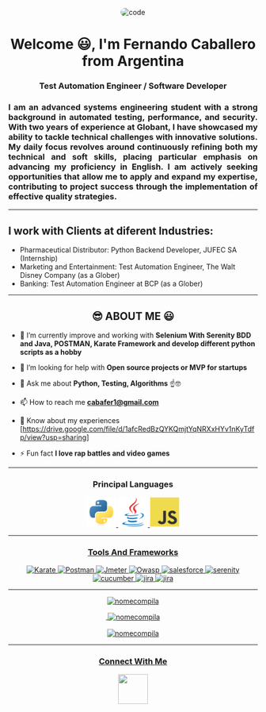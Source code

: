 
<p align="center"><img  src="https://www.serrasoluciones.com/wp-content/uploads/2014/05/3711_computerscience-banner-final.jpg" style="border-radius:50px;" width="1000px" height="100px" alt="code" /></p>

<h1 align="center">Welcome 😃, I'm Fernando Caballero from Argentina</h1>
<h3 align="center">Test Automation Engineer / Software Developer</h3>

<h3 align="justify">I am an advanced systems engineering student with a strong background in automated testing, performance, and security. With two years of experience at Globant, I have showcased my ability to tackle technical challenges with innovative solutions. My daily focus revolves around continuously refining both my technical and soft skills, placing particular emphasis on advancing my proficiency in English. I am actively seeking opportunities that allow me to apply and expand my expertise, contributing to project success through the implementation of effective quality strategies.</h3>

<hr>

<h2> I work with Clients at diferent Industries: </h2>

- Pharmaceutical Distributor: Python Backend Developer, JUFEC SA (Internship)
- Marketing and Entertainment: Test Automation Engineer, The Walt Disney Company (as a Glober)
- Banking: Test Automation Engineer at BCP (as a Glober)

<hr>

<h2 align="center"> 😎 ABOUT ME 😃 </h2>

- 🌱 I’m currently improve and working with **Selenium With Serenity BDD and Java, POSTMAN, Karate Framework and develop different python scripts as a hobby**

- 🤝 I’m looking for help with **Open source projects or MVP for startups**

- 💬 Ask me about **Python, Testing, Algorithms** ☝🤓

- 📫 How to reach me **cabafer1@gmail.com**

- 📄 Know about my experiences [https://drive.google.com/file/d/1afcRedBzQYKQmjtYqNRXxHYv1nKyTdfp/view?usp=sharing]

- ⚡ Fun fact **I love rap battles and video games**

<hr>

<h3 align="center">Principal Languages</h3>

<p align="center"> <a href="https://angular.io" target="_blank" rel="noreferrer"> 
  <a href="https://www.python.org" target="_blank" rel="noreferrer"> <img src="https://raw.githubusercontent.com/devicons/devicon/master/icons/python/python-original.svg" alt="python" width="60" height="60"/> </a> <a href="https://www.java.com" target="_blank" rel="noreferrer"> <img src="https://raw.githubusercontent.com/devicons/devicon/master/icons/java/java-original.svg" alt="java" width="60" height="60"/> </a>
  <a href="https://developer.mozilla.org/en-US/docs/Web/JavaScript" target="_blank" rel="noreferrer"> <img src="https://raw.githubusercontent.com/devicons/devicon/master/icons/javascript/javascript-original.svg" alt="javascript" width="60" height="60"/> 
</p>

<hr>

<h3 align="center">Tools And Frameworks</h3>
<p align="center">
<a href="https://developer.mozilla.org/en-US/docs/Web/JavaScript" target="_blank" rel="noreferrer"> <img src="https://upload.wikimedia.org/wikipedia/commons/thumb/f/f7/Karate_software_logo.svg/1200px-Karate_software_logo.svg.png" alt="Karate" width="60" height="60"/>
<a href="https://developer.mozilla.org/en-US/docs/Web/JavaScript" target="_blank" rel="noreferrer"> <img src="https://www.svgrepo.com/show/354202/postman-icon.svg" alt="Postman" width="60" height="60"/>
<a href="https://developer.mozilla.org/en-US/docs/Web/JavaScript" target="_blank" rel="noreferrer"> <img src="https://images.peerspot.com/image/upload/c_scale,f_auto,q_auto,w_200/hNMJJ78MbNcvroPwWE3TSr3f.jpg" alt="Jmeter" width="60" height="60"/>
<a href="https://developer.mozilla.org/en-US/docs/Web/JavaScript" target="_blank" rel="noreferrer"> <img src="https://banner2.cleanpng.com/20180502/ozq/kisspng-owasp-zap-vulnerability-penetration-test-proxy-ser-web-application-5aea65947a30d0.0276627015253108685005.jpg" alt="Owasp" width="60" height="60"/>
<a href="https://developer.mozilla.org/en-US/docs/Web/JavaScript" target="_blank" rel="noreferrer"> <img src="https://upload.wikimedia.org/wikipedia/commons/thumb/f/f9/Salesforce.com_logo.svg/2560px-Salesforce.com_logo.svg.png" alt="salesforce" width="70" height="60"/>
<a href="https://developer.mozilla.org/en-US/docs/Web/JavaScript" target="_blank" rel="noreferrer"> <img src="https://avatars.githubusercontent.com/u/9455201?s=280&v=4" alt="serenity" width="60" height="60"/>
<a href="https://developer.mozilla.org/en-US/docs/Web/JavaScript" target="_blank" rel="noreferrer"> <img src="https://static.javatpoint.com/tutorial/cucumber/images/cucumber-testing-tutorial.png" alt="cucumber" width="60" height="60"/>
<a href="https://developer.mozilla.org/en-US/docs/Web/JavaScript" target="_blank" rel="noreferrer"> <img src="https://cdn.icon-icons.com/icons2/2699/PNG/512/atlassian_jira_logo_icon_170511.png" alt="jira" width="60" height="60"/>
<a href="https://developer.mozilla.org/en-US/docs/Web/JavaScript" target="_blank" rel="noreferrer"> <img src="https://play-lh.googleusercontent.com/DTMp4aVzalUoCFj6XGPBMXg6pEvhL2entVp6_LS7nVpuPZzdF5CI3AzIOYIsqiAyND8u=w240-h480-rw" alt="jira" width="60" height="60"/>


</p>

<hr>

<p align="center"><img  src="https://github-readme-stats.vercel.app/api/top-langs?username=nomecompila&show_icons=true&locale=en&layout=compact" alt="nomecompila" /></p>

<p align="center">&nbsp;<img align="center" src="https://github-readme-stats.vercel.app/api?username=nomecompila&show_icons=true&locale=en" alt="nomecompila" /></p>

<p align="center"><img align="center" src="https://github-readme-streak-stats.herokuapp.com/?user=nomecompila&" alt="nomecompila" /></p>

<hr>

<h3 align="center">Connect With Me</h3>
<p align="center">
<a target="_blank" href="https://www.linkedin.com/in/qa-fer-caballero/"><img align="center" src="https://raw.githubusercontent.com/rahuldkjain/github-profile-readme-generator/master/src/images/icons/Social/linked-in-alt.svg" height="60" width="60" /></a>
</p>
